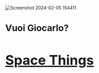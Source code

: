 ![Screenshot 2024-02-05 154411](https://github.com/MikeYoulend/SpaceThing/assets/131193353/0bf36c3a-dbe2-4bb3-9868-720f6a316536)

<h1>Vuoi Giocarlo?<h1/>
<a href=https://sharemygame.com/@MikeYoulend/space-things><h2>Space Things</h2></a>
